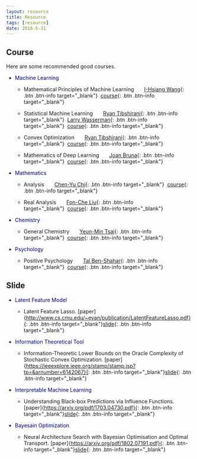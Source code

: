 ```yaml
---
layout: resource
title: Resource
tags: [resource]
date: 2018-5-31
---
```

## Course

  Here are some recommended good courses.
  * <span style="color:navy">Machine Learning</span>
      * Mathematical Principles of Machine Learning &nbsp;&nbsp;&nbsp;&nbsp;&nbsp; [I-Hsiang Wang](http://cc.ee.ntu.edu.tw/~ihsiangw/){: .btn .btn-info target="_blank"}&nbsp;&nbsp;[course](http://homepage.ntu.edu.tw/~ihwang/Teaching/Sp18/MPML.html){: .btn .btn-info target="_blank"}

      * Statistical Machine Learning &nbsp;&nbsp;&nbsp;&nbsp;&nbsp; [Ryan Tibshirani](http://www.stat.cmu.edu/~ryantibs/){: .btn .btn-info target="_blank"}&nbsp;&nbsp;[Larry Wasserman](http://www.stat.cmu.edu/~larry/){: .btn .btn-info target="_blank"}&nbsp;&nbsp;[course](http://www.stat.cmu.edu/~ryantibs/statml/){: .btn .btn-info target="_blank"}

      * Convex Optimization &nbsp;&nbsp;&nbsp;&nbsp;&nbsp; [Ryan Tibshirani](http://www.stat.cmu.edu/~ryantibs/){: .btn .btn-info target="_blank"}&nbsp;&nbsp;[course](http://www.stat.cmu.edu/~ryantibs/convexopt/){: .btn .btn-info target="_blank"}

      * Mathematics of Deep Learning &nbsp;&nbsp;&nbsp;&nbsp;&nbsp; [Joan Bruna](https://cims.nyu.edu/~bruna/){: .btn .btn-info target="_blank"}&nbsp;&nbsp;[course](https://github.com/joanbruna/MathsDL-spring18){: .btn .btn-info target="_blank"}
      
  * <span style="color:navy">Mathematics</span>

      * Analysis &nbsp;&nbsp;&nbsp;&nbsp;&nbsp; [Chen-Yu Chi](http://www3.math.ntu.edu.tw/people/bio.php?PID=3447){: .btn .btn-info target="_blank"}&nbsp;&nbsp;[course](http://ocw.aca.ntu.edu.tw/ntu-ocw/ocw/cou/105S107){: .btn .btn-info target="_blank"}

      * Real Analysis &nbsp;&nbsp;&nbsp;&nbsp;&nbsp; [Fon-Che Liu](http://www.math.sinica.edu.tw/www/file_upload/maliufc/maliufc-e.htm){: .btn .btn-info target="_blank"}&nbsp;&nbsp;[course](http://ocw.aca.ntu.edu.tw/ntu-ocw/index.php/ocw/cou/105S109){: .btn .btn-info target="_blank"}

   * <span style="color:navy">Chemistry</span>

      * General Chemistry &nbsp;&nbsp;&nbsp;&nbsp;&nbsp; [Yeun-Min Tsai](https://www.ch.ntu.edu.tw/~ymtsai/English.htm){: .btn .btn-info target="_blank"}&nbsp;&nbsp;[course](http://ocw.aca.ntu.edu.tw/ntu-ocw/index.php/ocw/cou/103S115){: .btn .btn-info target="_blank"}

   * <span style="color:navy">Psychology</span>

      * Positive Psychology &nbsp;&nbsp;&nbsp;&nbsp;&nbsp; [Tal Ben-Shahar](http://www.talbenshahar.com/){: .btn .btn-info target="_blank"}&nbsp;&nbsp;[course](http://open.163.com/special/opencourse/positivepsychology.html){: .btn .btn-info target="_blank"}


## Slide

  * <span style="color:navy">Latent Feature Model</span>
    
    * Latent Feature Lasso. [paper]{http://www.cs.cmu.edu/~eyan/publication/LatentFeatureLasso.pdf}{: .btn .btn-info target="_blank"}[slide]({{site.url}}/assets/slide/LatentFeatureLasso_self_slide.pdf){: .btn .btn-info target="_blank"}

  * <span style="color:navy">Information Theoretical Tool</span>

    * Information-Theoretic Lower Bounds on the Oracle Complexity of Stochastic Convex Optimization. [paper]{https://ieeexplore.ieee.org/stamp/stamp.jsp?tp=&arnumber=6142067}{: .btn .btn-info target="_blank"}[slide]({{site.url}}/assets/slide/information-theoretic_lower_bounds_on_the_oracle_complexity_of_convex_optimization_slide.pdf){: .btn .btn-info target="_blank"}

  * <span style="color:navy">Interpretable Machine Learning</span>

    * Understanding Black-box Predictions via Influence Functions. [paper]{https://arxiv.org/pdf/1703.04730.pdf}{: .btn .btn-info target="_blank"}[slide]({{site.url}}/assets/slide/Understanding_Black_box_Presentation.pdf){: .btn .btn-info target="_blank"}
  
  * <span style="color:navy">Bayesain Optimization</span>

    * Neural Architecture Search with Bayesian Optimisation and Optimal Transport. [paper]{https://arxiv.org/pdf/1802.07191.pdf}{: .btn .btn-info target="_blank"}[slide]({{site.url}}/assets/slide/Neural_Architecture_Search_via_Optimal_Transport.pdf){: .btn .btn-info target="_blank"}  


